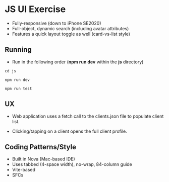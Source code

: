 # JS UI Exercise

- Fully-responsive (down to iPhone SE2020)
- Full-object, dynamic search (including avatar attributes)
- Features a quick layout toggle as well (card-vs-list style)




## Running

- Run in the following order (**npm run dev** within the **js** directory)

```
cd js

npm run dev

npm run test
```




## UX

- Web application uses a fetch call to the clients.json file to populate client list. 

- Clicking/tapping on a client opens the full client profile.



## Coding Patterns/Style

- Built in Nova (Mac-based IDE)
- Uses tabbed (4-space width), no-wrap, 84-column guide
- Vite-based
- SFCs
